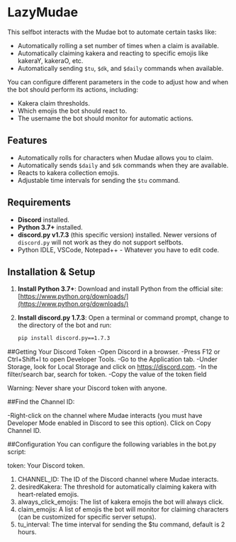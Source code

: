 # LazyMudae

This selfbot interacts with the Mudae bot to automate certain tasks like:
- Automatically rolling a set number of times when a claim is available.
- Automatically claiming kakera and reacting to specific emojis like kakeraY, kakeraO, etc.
- Automatically sending `$tu`, `$dk`, and `$daily` commands when available.

You can configure different parameters in the code to adjust how and when the bot should perform its actions, including:
- Kakera claim thresholds.
- Which emojis the bot should react to.
- The username the bot should monitor for automatic actions.

## Features
- Automatically rolls for characters when Mudae allows you to claim.
- Automatically sends `$daily` and `$dk` commands when they are available.
- Reacts to kakera collection emojis.
- Adjustable time intervals for sending the `$tu` command.

## Requirements

- **Discord** installed.
- **Python 3.7+** installed.
- **discord.py v1.7.3** (this specific version) installed. Newer versions of `discord.py` will not work as they do not support selfbots.
- Python IDLE, VSCode, Notepad++ - Whatever you have to edit code. 

## Installation & Setup

1. **Install Python 3.7+**:
   Download and install Python from the official site: [https://www.python.org/downloads/](https://www.python.org/downloads/)

2. **Install discord.py 1.7.3**:
   Open a terminal or command prompt, change to the directory of the bot and run:
   ```bash
   pip install discord.py==1.7.3

##Getting Your Discord Token
-Open Discord in a browser.
-Press F12 or Ctrl+Shift+I to open Developer Tools.
-Go to the Application tab.
-Under Storage, look for Local Storage and click on https://discord.com.
-In the filter/search bar, search for token.
-Copy the value of the token field

Warning: Never share your Discord token with anyone.

##Find the Channel ID:

-Right-click on the channel where Mudae interacts (you must have Developer Mode enabled in Discord to see this option).
Click on Copy Channel ID.

##Configuration
You can configure the following variables in the bot.py script:

token: Your Discord token.
1. CHANNEL_ID: The ID of the Discord channel where Mudae interacts.
2. desiredKakera: The threshold for automatically claiming kakera with heart-related emojis.
3. always_click_emojis: The list of kakera emojis the bot will always click.
4. claim_emojis: A list of emojis the bot will monitor for claiming characters (can be customized for specific server setups).
5. tu_interval: The time interval for sending the $tu command, default is 2 hours.
